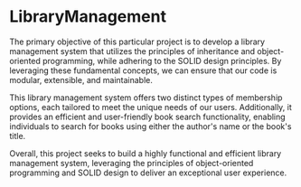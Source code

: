 # LibraryManagement
The primary objective of this particular project is to develop a library management system that utilizes the principles of inheritance and object-oriented programming, while adhering to the SOLID design principles. By leveraging these fundamental concepts, we can ensure that our code is modular, extensible, and maintainable.

This library management system offers two distinct types of membership options, each tailored to meet the unique needs of our users. Additionally, it provides an efficient and user-friendly book search functionality, enabling individuals to search for books using either the author's name or the book's title.

Overall, this project seeks to build a highly functional and efficient library management system, leveraging the principles of object-oriented programming and SOLID design to deliver an exceptional user experience.
